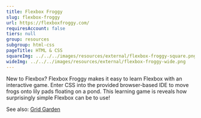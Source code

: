 ```yaml
---
title: Flexbox Froggy
slug: flexbox-froggy
url: https://flexboxfroggy.com/
requiresAccount: false
tiers: null
group: resources
subgroup: html-css
pageTitle: HTML & CSS
squareImg: ../../../images/resources/external/flexbox-froggy-square.png
wideImg: ../../../images/resources/external/flexbox-froggy-wide.png
---
```


New to Flexbox?  Flexbox Froggy makes it easy to learn Flexbox with an interactive game.  Enter CSS into the provided browser-based IDE to move frogs onto lily pads floating on a pond.  This learning game is reveals how surprisingly simple Flexbox can be to use!

See also: <a href="#grid-garden">Grid Garden</a>